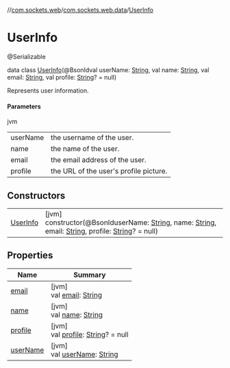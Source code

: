 //[com.sockets.web](../../../index.md)/[com.sockets.web.data](../index.md)/[UserInfo](index.md)

# UserInfo

@Serializable

data class [UserInfo](index.md)(@BsonIdval userName: [String](https://kotlinlang.org/api/latest/jvm/stdlib/kotlin/-string/index.html), val name: [String](https://kotlinlang.org/api/latest/jvm/stdlib/kotlin/-string/index.html), val email: [String](https://kotlinlang.org/api/latest/jvm/stdlib/kotlin/-string/index.html), val profile: [String](https://kotlinlang.org/api/latest/jvm/stdlib/kotlin/-string/index.html)? = null)

Represents user information.

#### Parameters

jvm

| | |
|---|---|
| userName | the username of the user. |
| name | the name of the user. |
| email | the email address of the user. |
| profile | the URL of the user's profile picture. |

## Constructors

| | |
|---|---|
| [UserInfo](-user-info.md) | [jvm]<br>constructor(@BsonIduserName: [String](https://kotlinlang.org/api/latest/jvm/stdlib/kotlin/-string/index.html), name: [String](https://kotlinlang.org/api/latest/jvm/stdlib/kotlin/-string/index.html), email: [String](https://kotlinlang.org/api/latest/jvm/stdlib/kotlin/-string/index.html), profile: [String](https://kotlinlang.org/api/latest/jvm/stdlib/kotlin/-string/index.html)? = null) |

## Properties

| Name | Summary |
|---|---|
| [email](email.md) | [jvm]<br>val [email](email.md): [String](https://kotlinlang.org/api/latest/jvm/stdlib/kotlin/-string/index.html) |
| [name](name.md) | [jvm]<br>val [name](name.md): [String](https://kotlinlang.org/api/latest/jvm/stdlib/kotlin/-string/index.html) |
| [profile](profile.md) | [jvm]<br>val [profile](profile.md): [String](https://kotlinlang.org/api/latest/jvm/stdlib/kotlin/-string/index.html)? = null |
| [userName](user-name.md) | [jvm]<br>val [userName](user-name.md): [String](https://kotlinlang.org/api/latest/jvm/stdlib/kotlin/-string/index.html) |

